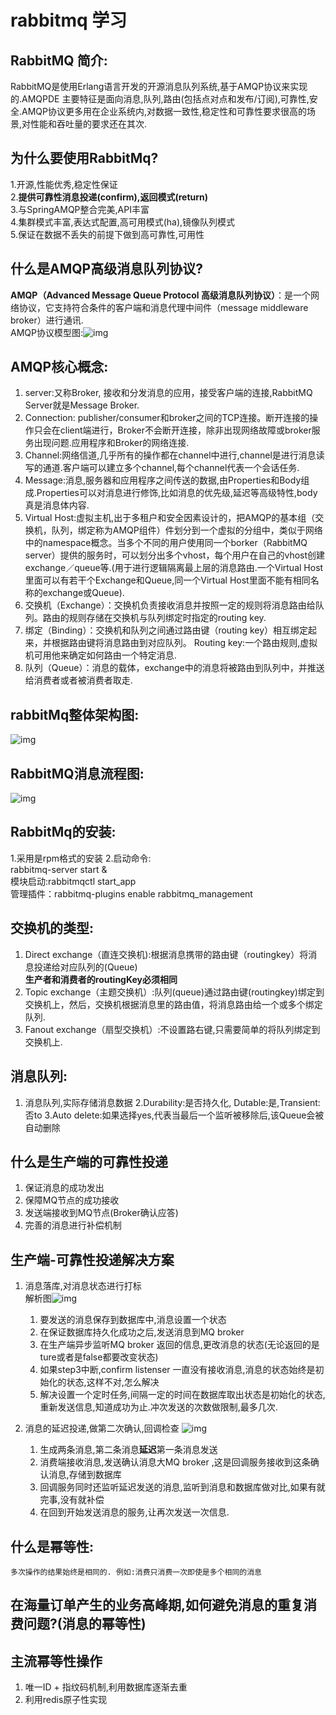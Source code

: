 # rabbitmq 学习
## RabbitMQ 简介:
RabbitMQ是使用Erlang语言开发的开源消息队列系统,基于AMQP协议来实现的.AMQPDE 主要特征是面向消息,队列,路由(包括点对点和发布/订阅),可靠性,安全.AMQP协议更多用在企业系统内,对数据一致性,稳定性和可靠性要求很高的场景,对性能和吞吐量的要求还在其次.
## 为什么要使用RabbitMq?
  1.开源,性能优秀,稳定性保证</br>
  2.**提供可靠性消息投递(confirm),返回模式(return)**</br>
  3.与SpringAMQP整合完美,API丰富</br>
  4.集群模式丰富,表达式配置,高可用模式(ha),镜像队列模式</br>
  5.保证在数据不丢失的前提下做到高可靠性,可用性</br>
## 什么是AMQP高级消息队列协议?
**AMQP（Advanced Message Queue Protocol 高级消息队列协议）**：是一个网络协议，它支持符合条件的客户端和消息代理中间件（message middleware broker）进行通讯.</br>
AMQP协议模型图:![img](https://github.com/longchenwen/mainshi/blob/master/src/MQ/RabbitMq/AMQP%E5%8D%8F%E8%AE%AE%E6%A8%A1%E5%9E%8B%E5%9B%BE.jpg)
## AMQP核心概念:
  1. server:又称Broker, 接收和分发消息的应用，接受客户端的连接,RabbitMQ Server就是Message Broker.
  2. Connection: publisher/consumer和broker之间的TCP连接。断开连接的操作只会在client端进行，Broker不会断开连接，除非出现网络故障或broker服务出现问题.应用程序和Broker的网络连接.
  3. Channel:网络信道,几乎所有的操作都在channel中进行,channel是进行消息读写的通道.客户端可以建立多个channel,每个channel代表一个会话任务.
  4. Message:消息,服务器和应用程序之间传送的数据,由Properties和Body组成.Properties可以对消息进行修饰,比如消息的优先级,延迟等高级特性,body真是消息体内容.
  5. Virtual Host:虚拟主机,出于多租户和安全因素设计的，把AMQP的基本组（交换机，队列，绑定称为AMQP组件）件划分到一个虚拟的分组中，类似于网络中的namespace概念。当多个不同的用户使用同一个borker（RabbitMQ server）提供的服务时，可以划分出多个vhost，每个用户在自己的vhost创建exchange／queue等.(用于进行逻辑隔离最上层的消息路由.一个Virtual Host里面可以有若干个Exchange和Queue,同一个Virtual Host里面不能有相同名称的exchange或Queue).
  6. 交换机（Exchange）：交换机负责接收消息并按照一定的规则将消息路由给队列。路由的规则存储在交换机与队列绑定时指定的routing key.
  7. 绑定（Binding）：交换机和队列之间通过路由键（routing key）相互绑定起来，并根据路由键将消息路由到对应队列。
  Routing key:一个路由规则,虚拟机可用他来确定如何路由一个特定消息.
  8. 队列（Queue）：消息的载体，exchange中的消息将被路由到队列中，并推送给消费者或者被消费者取走.
## rabbitMq整体架构图:
![img](https://github.com/longchenwen/mainshi/blob/master/src/MQ/RabbitMq/rabbitmq%E6%95%B4%E4%BD%93%E6%9E%B6%E6%9E%84%E5%9B%BE.jpg)
## RabbitMQ消息流程图:
![img](https://github.com/longchenwen/mainshi/blob/master/src/MQ/RabbitMq/rabbitmq%E6%B6%88%E6%81%AF%E6%B5%81%E8%BD%AC%E5%9B%BE.jpg)

## RabbitMq的安装:
  1.采用是rpm格式的安装
  2.启动命令:</br>
  rabbitmq-server start &</br>
  模块启动:rabbitmqctl start_app</br>
  管理插件：rabbitmq-plugins enable rabbitmq_management</br>
## 交换机的类型:
  1. Direct exchange（直连交换机):根据消息携带的路由键（routingkey）将消息投递给对应队列的(Queue)</br>
  **生产者和消费者的routingKey必须相同**
  2. Topic exchange（主题交换机）:队列(queue)通过路由键(routingkey)绑定到交换机上，然后，交换机根据消息里的路由值，将消息路由给一个或多个绑定队列.
  3. Fanout exchange（扇型交换机）:不设置路右键,只需要简单的将队列绑定到交换机上.
## 消息队列: 
  1. 消息队列,实际存储消息数据
  2.Durability:是否持久化, Dutable:是,Transient:否to
  3.Auto delete:如果选择yes,代表当最后一个监听被移除后,该Queue会被自动删除
## 什么是生产端的可靠性投递
1. 保证消息的成功发出
2. 保障MQ节点的成功接收
3. 发送端接收到MQ节点(Broker确认应答)
4. 完善的消息进行补偿机制
## 生产端-可靠性投递解决方案
1. 消息落库,对消息状态进行打标</br>
解析图![img](https://github.com/longchenwen/mainshi/blob/master/src/MQ/RabbitMq/%E7%94%9F%E4%BA%A7%E7%AB%AF%E5%8F%AF%E9%9D%A0%E6%80%A7%E6%8A%95%E9%80%92(1).png)
    1. 要发送的消息保存到数据库中,消息设置一个状态
    2. 在保证数据库持久化成功之后,发送消息到MQ broker
    3. 在生产端异步监听MQ broker 返回的信息,更改消息的状态(无论返回的是ture或者是false都要改变状态)
    4. 如果step3中断,confirm listenser 一直没有接收消息,消息的状态始终是初始化的状态,这样不对,怎么解决
    5. 解决设置一个定时任务,间隔一定的时间在数据库取出状态是初始化的状态,重新发送信息,知道成功为止.冲次发送的次数做限制,最多几次.

2. 消息的延迟投递,做第二次确认,回调检查
![img](https://github.com/longchenwen/mainshi/blob/master/src/MQ/RabbitMq/%E7%94%9F%E4%BA%A7%E7%AB%AF%E5%8F%AF%E9%9D%A0%E6%80%A7%E6%8A%95%E9%80%92%E4%BA%8C.png)
     1. 生成两条消息,第二条消息**延迟**第一条消息发送
     2. 消费端接收消息,发送确认消息大MQ broker ,这是回调服务接收到这条确认消息,存储到数据库
     3. 回调服务同时还监听延迟发送的消息,监听到消息和数据库做对比,如果有就完事,没有就补偿
     4. 在回到开始发送消息的服务,让再次发送一次信息.

## 什么是幂等性:
    多次操作的结果始终是相同的. 例如:消费只消费一次即使是多个相同的消息
## 在海量订单产生的业务高峰期,如何避免消息的重复消费问题?(消息的幂等性)
## 主流幂等性操作
1. 唯一ID + 指纹码机制,利用数据库逐渐去重
2. 利用redis原子性实现





  
